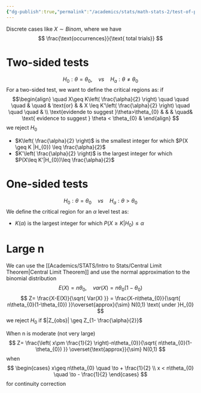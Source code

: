```yaml
---
{"dg-publish":true,"permalink":"/academics/stats/math-stats-2/test-of-proportions/","created":"2025-03-29T01:59:39.808-04:00","updated":"2025-07-07T17:32:42.550-04:00"}
---
```


Discrete cases like $X\sim Binom$, where we have
$$
\frac{\text{occurrences}}{\text{ total trials}}
$$
# Two-sided tests
$$
H_{0}: \theta= \theta_{0}, \quad vs \quad H_{a}: \theta \neq \theta_{0}
$$
For a two-sided test, we want to define the critical regions as: if
$$\begin{align}
 \quad X\geq K\left( \frac{\alpha}{2} \right) \quad \quad \quad &  \quad &  \text{or}  &  &    X \leq K'\left( \frac{\alpha}{2} \right) \quad \quad \quad & \\
 \text{evidende to suggest }\theta>\theta_{0} &  &  &  \quad&  \text{ evidence to suggest } \theta < \theta_{0}   & 
\end{align}
$$
we reject $H_{0}$
- $K\left( \frac{\alpha}{2} \right)$ is the smallest integer for which $P(X \geq K |H_{0}) \leq \frac{\alpha}{2}$
- $K'\left( \frac{\alpha}{2} \right)$ is the largest integer for which $P(X\leq K'|H_{0})\leq \frac{\alpha}{2}$


# One-sided tests
$$
H_{0}: \theta = \theta_{0} \quad vs \quad H_{a}: \theta > \theta_{0}
$$
We define the critical region for an $\alpha$ level test as:
- $K(\alpha)$ is the largest integer for which $P(X \geq K | H_{0})\leq \alpha$

# Large n
We can use the [[Academics/STATS/Intro to Stats/Central Limit Theorem\|Central Limit Theorem]] and use the normal approximation to the binomial distribution
$$
E(X)= n \theta_{0}, \quad var(X) =n\theta_{0} (1-\theta_{0})
$$
$$
Z= \frac{X-E(X)}{\sqrt{ Var(X) }} = \frac{X-n\theta_{0}}{\sqrt{ n\theta_{0}(1-\theta_{0}) }}\overset{approx}{\sim} N(0,1) \text{ under }H_{0}
$$
we reject $H_{0}$ if $|Z_{obs}| \geq Z_{1- \frac{\alpha}{2}}$

When n is moderate (not very large)
$$
Z= \frac{\left( x\pm \frac{1}{2} \right)-n\theta_{0}}{\sqrt{ n\theta_{0}(1-\theta_{0}) }} \overset{\text{approx}}{\sim}  N(0,1)
$$
when 
$$
\begin{cases}
x\geq n\theta_{0} \quad \to + \frac{1}{2} \\
x < n\theta_{0} \quad \to - \frac{1}{2}
\end{cases}
$$
for continuity correction

